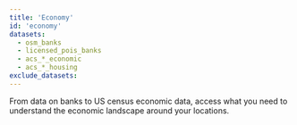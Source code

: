 ```yaml
---
title: 'Economy'
id: 'economy'
datasets:
  - osm_banks
  - licensed_pois_banks
  - acs_*_economic
  - acs_*_housing
exclude_datasets:
---
```


From data on banks to US census economic data, access what you need to understand the economic landscape around your locations.
